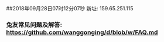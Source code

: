 ##2018年09月28日07时12分07秒 新址: 159.65.251.115
### 兔友常见问题及解答: https://github.com/wanggonging/d/blob/w/FAQ.md

